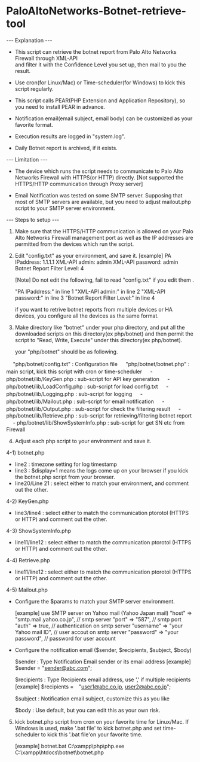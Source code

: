 # PaloAltoNetworks-Botnet-retrieve-tool

--- Explanation ---
* This script can retrieve the botnet report from Palo Alto Networks Firewall through XML-API <br>
  and filter it with the Confidence Level you set up, then mail to you the result.

* Use cron(for Linux/Mac) or Time-scheduler(for Windows) to kick this script 
  regularly.

* This script calls PEAR(PHP Extension and Application Repository), so you 
  need to install PEAR in advance.

* Notification email(email subject, email body) can be customized as your 
  favorite format.

* Execution results are logged in "system.log".

* Daily Botnet report is archived, if it exists.



--- Limitation ---

* The device which runs the script needs to communicate to Palo Alto Networks 
  Firewall with HTTPS(or HTTP) directly.
  [Not supported the HTTPS/HTTP communication through Proxy server]

* Email Notification was tested on some SMTP server.
  Supposing that most of SMTP servers are available, but you need to adjust 
  mailout.php script to your SMTP server environment.



--- Steps to setup ---

1) Make sure that the HTTPS/HTTP communication is allowed on your Palo Alto 
   Networks Firewall management port as well as the IP addresses are permitted 
   from  the devices which run the script.



2) Edit "config.txt" as your environment, and save it.
   [example]
     PA IPaddress: 1.1.1.1
     XML-API admin: admin
     XML-API password: admin
     Botnet Report Filter Level: 4

   [Note]
   Do not edit the following, fail to read "config.txt" if you edit them .

      "PA IPaddress:" in line 1
      "XML-API admin:" in line 2
      "XML-API password:" in line 3
      "Botnet Report Filter Level:" in line 4
   
   if you want to retrive botnet reports from multiple devices or HA devices,
   you configure all the devices as the same format.



3) Make directory like "botnet" under your php directory, and put all the 
   downloaded scripts on this directory(ex php/botnet) and then permit the 
   script to "Read, Write, Execute" under this directory(ex php/botnet).

   your "php/botnet" should be as following.
   
　  "php/botnet/config.txt"		: Configuration file
　  "php/botnet/botnet.php"		: main script, kick this script with cron or time-scheduler
　  - php/botnet/lib/KeyGen.php		: sub-script for API key generation
　  - php/botnet/lib/LoadConfig.php	: sub-script for load config.txt
　  - php/botnet/lib/Logging.php	: sub-script for logging
　  - php/botnet/lib/Mailout.php	: sub-script for email notification
　  - php/botnet/lib/Output.php		: sub-script for check the filtering result
　  - php/botnet/lib/Retrieve.php	: sub-script for retrieving/filtering botnet report
　  - php/botnet/lib/ShowSystemInfo.php	: sub-script for get SN etc from Firewall



4) Adjust each php script to your environment and save it.

4-1) botnet.php
  - line2 				: timezone setting for log timestamp
  - line3 				: $display=1 means the logs come up on your browser 
						  if you kick the botnet.php script from your browser.
  - line20/Line 21		: select either to match your environment, and comment out the other.


4-2) KeyGen.php
  - line3/line4			: select either to match the communication ptorotol (HTTPS or HTTP)
						  and comment out the other.


4-3) ShowSystemInfo.php
  - line11/line12		: select either to match the communication ptorotol (HTTPS or HTTP)
						  and comment out the other.


4-4) Retrieve.php
  - line11/line12		: select either to match the communication ptorotol (HTTPS or HTTP)
						  and comment out the other.


4-5) Mailout.php
  - Configure the $params to match your SMTP server environment.

     [example] use SMTP server on Yahoo mail (Yahoo Japan mail)
     "host"    => "smtp.mail.yahoo.co.jp", // smtp server
     "port"    => "587",                   // smtp port
     "auth"    => true,                    // authentication on smtp server
     "username"  => "your Yahoo mail ID",  // user accout on smtp server
     "password"  => "your password",       // password for user account



  - Configure the notification email ($sender, $recipients, $subject, $body)

     $sender		: Type Notification Email sender or its email address
     [example] $sender = "sender@abc.com";

     $recipients	: Type Recipients email address, use ',' if multiple recipients
     [example] $recipients =　"user1@abc.co.jp, user2@abc.co.jp";

     $subject		: Notification email subject, customize this as you like

     $body			: Use default, but you can edit this as your own risk.



5) kick botnet.php script from cron on your favorite time for Linux/Mac.
   If Windows is used, make '.bat file' to kick botnet.php and set time-scheduler 
   to kick this '.bat file'on your favorite time.
   
   [example] botnet.bat
       C:\xampp\php\php.exe C:\xampp\htdocs\botnet\botnet.php

